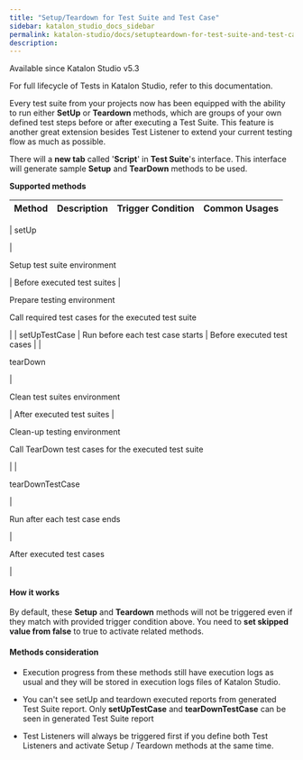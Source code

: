 ```yaml
---
title: "Setup/Teardown for Test Suite and Test Case" 
sidebar: katalon_studio_docs_sidebar
permalink: katalon-studio/docs/setupteardown-for-test-suite-and-test-case.html 
description: 
---
```

Available since Katalon Studio v5.3

For full lifecycle of Tests in Katalon Studio, refer to this documentation.

Every test suite from your projects now has been equipped with the ability to run either **SetUp** or **Teardown** methods, which are groups of your own defined test steps before or after executing a Test Suite. This feature is another great extension besides Test Listener to extend your current testing flow as much as possible.

There will a **new tab** called '**Script**' in **Test Suite**'s interface. This interface will generate sample **Setup** and **TearDown** methods to be used.

**Supported methods**

| Method | Description | Trigger Condition | Common Usages |
| --- | --- | --- | --- |
| 
setUp

 | 

Setup test suite environment  
  


 | Before executed test suites | 

Prepare testing environment

Call required test cases for the executed test suite

 |
| setUpTestCase | Run before each test case starts | Before executed test cases |
| 

tearDown

 | 

Clean test suites environment

 | After executed test suites | 

Clean-up testing environment

Call TearDown test cases for the executed test suite

 |
| 

tearDownTestCase

 | 

Run after each test case ends

 | 

After executed test cases

 |

#### How it works

By default, these **Setup** and **Teardown** methods will not be triggered even if they match with provided trigger condition above. You need to **set skipped value from false** to true to activate related methods.

#### Methods consideration

*   Execution progress from these methods still have execution logs as usual and they will be stored in execution logs files of Katalon Studio.
    
*   You can't see setUp and teardown executed reports from generated Test Suite report. Only **setUpTestCase** and **tearDownTestCase** can be seen in generated Test Suite report
*   Test Listeners will always be triggered first if you define both Test Listeners and activate Setup / Teardown methods at the same time.